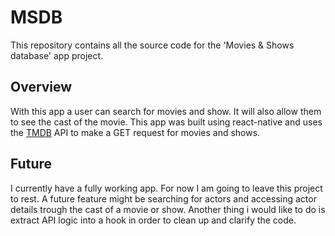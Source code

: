 # MSDB
This repository contains all the source code for the 'Movies & Shows database' app project.

## Overview
With this app a user can search for movies and show. It will also allow them to see the cast of the movie. This app was built using react-native and uses the [TMDB](https://www.themoviedb.org/) API to make a GET request for movies and shows. 

## Future
I currently have a fully working app. For now I am going to leave this project to rest. A future feature might be searching for actors and accessing actor details trough the cast of a movie or show. Another thing i would like to do is extract API logic into a hook in order to clean up and clarify the code.
